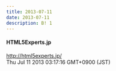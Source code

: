 ```yaml
---
title: 2013-07-11
date: 2013-07-11
description: B! 1
---
```


#### HTML5Experts.jp
http://html5experts.jp/<br>
Thu Jul 11 2013 03:17:16 GMT+0900 (JST)<br>


